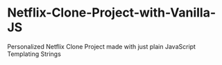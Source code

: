 # Netflix-Clone-Project-with-Vanilla-JS
Personalized Netflix Clone Project made with just plain JavaScript Templating Strings
